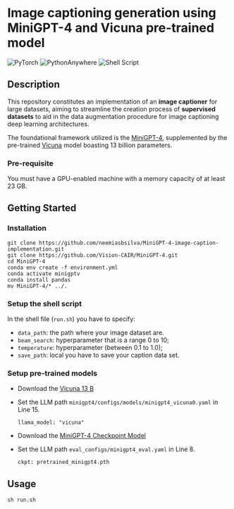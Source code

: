 # Image captioning generation using MiniGPT-4 and Vicuna pre-trained model

![PyTorch](https://img.shields.io/badge/PyTorch-%23EE4C2C.svg?style=for-the-badge&logo=PyTorch&logoColor=white)
![PythonAnywhere](https://img.shields.io/badge/pythonanywhere-%232F9FD7.svg?style=for-the-badge&logo=pythonanywhere&logoColor=151515)
![Shell Script](https://img.shields.io/badge/shell_script-%23121011.svg?style=for-the-badge&logo=gnu-bash&logoColor=white)


## Description

This repository constitutes an implementation of an **image captioner** for large datasets, aiming to streamline the creation process of **supervised datasets** to aid in the data augmentation procedure for image captioning deep learning architectures.

The foundational framework utilized is the [MiniGPT-4](https://github.com/Vision-CAIR/MiniGPT-4), supplemented by the pre-trained [Vicuna](https://huggingface.co/Vision-CAIR/vicuna/tree/main) model boasting 13 billion parameters.

### Pre-requisite

You must have a GPU-enabled machine with a memory capacity of at least 23 GB.

## Getting Started

### Installation

```
git clone https://github.com/neemiasbsilva/MiniGPT-4-image-caption-implementation.git
git clone https://github.com/Vision-CAIR/MiniGPT-4.git
cd MiniGPT-4
conda env create -f environment.yml
conda activate minigptv
conda install pandas
mv MiniGPT-4/* ../.
```

### Setup the shell script

In the shell file (`run.sh`) you have to specify:
* `data_path`: the path where your image dataset are.
* `beam_search`: hyperparameter that is a range 0 to 10;
* `temperature`: hyperparameter (between 0.1 to 1.0);
* `save_path`: local you have to save your caption data set.

### Setup pre-trained models

* Download the [Vicuna 13 B](https://huggingface.co/Vision-CAIR/vicuna/tree/main)

* Set the LLM  path `minigpt4/configs/models/minigpt4_vicuna0.yaml` in Line 15.

    ```
    llama_model: "vicuna"
    ```

* Download the [MiniGPT-4 Checkpoint Model](https://drive.google.com/file/d/1a4zLvaiDBr-36pasffmgpvH5P7CKmpze/view?usp=share_link)

* Set the LLM  path `eval_configs/minigpt4_eval.yaml` in Line 8.

    ```
    ckpt: pretrained_minigpt4.pth
    ```

## Usage

```
sh run.sh
```